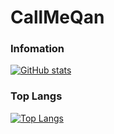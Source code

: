 # CallMeQan
### Infomation

[![GitHub stats](https://github-readme-stats.vercel.app/api?username=CallMeQan&count_private=true&show_icons=true&theme=synthwave)](https://github.com/anuraghazra/github-readme-stats)

### Top Langs
[![Top Langs](https://github-readme-stats.vercel.app/api/top-langs/?username=CallMeQan&theme=synthwave)](https://github.com/anuraghazra/github-readme-stats)
